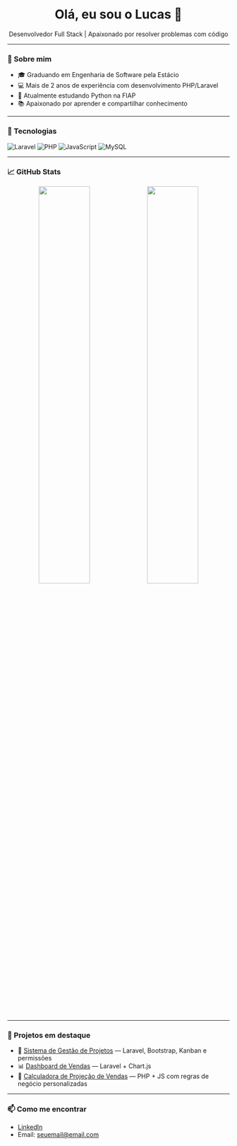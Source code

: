 <h1 align="center">Olá, eu sou o Lucas 👋</h1>

<p align="center">
  Desenvolvedor Full Stack | Apaixonado por resolver problemas com código
</p>

---

### 🧠 Sobre mim
- 🎓 Graduando em Engenharia de Software pela Estácio
- 💻 Mais de 2 anos de experiência com desenvolvimento PHP/Laravel
- 🚀 Atualmente estudando Python na FIAP
- 📚 Apaixonado por aprender e compartilhar conhecimento

---

### 🚀 Tecnologias
![Laravel](https://img.shields.io/badge/Laravel-E34F26?style=for-the-badge&logo=laravel&logoColor=white)
![PHP](https://img.shields.io/badge/PHP-777BB4?style=for-the-badge&logo=php&logoColor=white)
![JavaScript](https://img.shields.io/badge/JavaScript-F7DF1E?style=for-the-badge&logo=javascript&logoColor=black)
![MySQL](https://img.shields.io/badge/MySQL-4479A1?style=for-the-badge&logo=mysql&logoColor=white)

---

### 📈 GitHub Stats
<p align="center">
  <img src="https://github-readme-stats.vercel.app/api?username=LucaHonoratoS&show_icons=true&theme=tokyonight" width="48%" />
  <img src="https://github-readme-stats.vercel.app/api/top-langs/?username=LucaHonoratoS&layout=compact&theme=tokyonight" width="48%" />
</p>

---

### 📂 Projetos em destaque

- 🔧 [Sistema de Gestão de Projetos](https://github.com/seu-usuario/sistema-projetos) — Laravel, Bootstrap, Kanban e permissões
- 📊 [Dashboard de Vendas](https://github.com/seu-usuario/dashboard-vendas) — Laravel + Chart.js
- 🧠 [Calculadora de Projeção de Vendas](https://github.com/seu-usuario/calculadora-vendas) — PHP + JS com regras de negócio personalizadas

---

### 📫 Como me encontrar
- [LinkedIn](https://linkedin.com/in/seu-link)
- Email: seuemail@email.com
